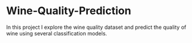 # Wine-Quality-Prediction

In this project I explore the wine quality dataset and predict the quality of wine using several classification models.
